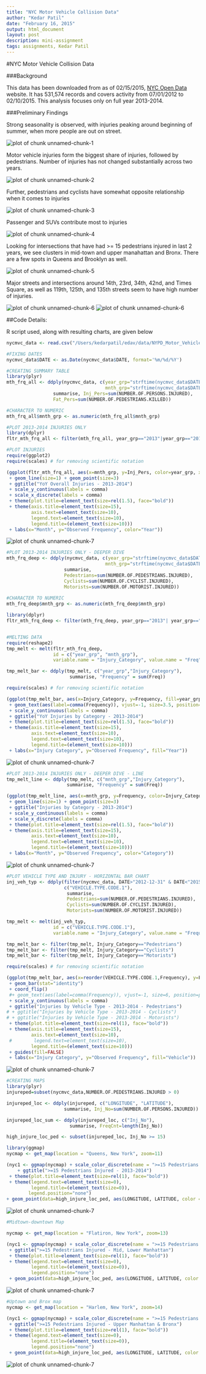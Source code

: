 ```yaml
---
title: "NYC Motor Vehicle Collision Data"
author: "Kedar Patil"
date: "February 16, 2015"
output: html_document
layout: post
description: mini-assignment
tags: assignments, Kedar Patil
---
```


#NYC Motor Vehicle Collision Data

###Background

This data has been downloaded from as of 02/15/2015, [NYC Open Data](https://data.cityofnewyork.us/NYC-BigApps/NYPD-Motor-Vehicle-Collisions/h9gi-nx95) website. It has 531,574 records and covers activity from 07/01/2012 to 02/10/2015. This analysis focuses only on full year 2013-2014.



###Preliminary Findings

Strong seasonality is observed, with injuries peaking around beginning of summer, when more people are out on street.


![plot of chunk unnamed-chunk-1](figure/unnamed-chunk-1-1.png) 







Motor vehicle injuries form the biggest share of injuries, followed by pedestrians. Number of injuries has not changed substantially across two years.


![plot of chunk unnamed-chunk-2](figure/unnamed-chunk-2-1.png) 







Further, pedestrians and cyclists have somewhat opposite relationship when it comes to injuries

![plot of chunk unnamed-chunk-3](figure/unnamed-chunk-3-1.png) 







Passenger and SUVs contribute most to injuries

![plot of chunk unnamed-chunk-4](figure/unnamed-chunk-4-1.png) 




Looking for intersections that have had >= 15 pedestrians injured in last 2 years, we see clusters in mid-town and upper manahattan and Bronx. There are a few spots in Queens and Brooklyn as well.

![plot of chunk unnamed-chunk-5](figure/unnamed-chunk-5-1.png) 



Major streets and intersections around 14th, 23rd, 34th, 42nd, and Times Square, as well as 119th, 125th, and 135th streets seem to have high number of injuries.

![plot of chunk unnamed-chunk-6](figure/unnamed-chunk-6-1.png) ![plot of chunk unnamed-chunk-6](figure/unnamed-chunk-6-2.png) 


##Code Details:

R script used, along with resulting charts, are given below


```r
nycmvc_data <- read.csv("/Users/kedarpatil/edav/data/NYPD_Motor_Vehicle_Collisions.csv")

#FIXING DATES
nycmvc_data$DATE <- as.Date(nycmvc_data$DATE, format='%m/%d/%Y')

#CREATING SUMMARY TABLE
library(plyr)
mth_frq_all <- ddply(nycmvc_data, c(year_grp="strftime(nycmvc_data$DATE, format='%Y')",
                                    mnth_grp="strftime(nycmvc_data$DATE, format='%m')"), 
                 summarise, Inj_Pers=sum(NUMBER.OF.PERSONS.INJURED), 
                 Fat_Pers=sum(NUMBER.OF.PEDESTRIANS.KILLED))

#CHARACTER TO NUMERIC
mth_frq_all$mnth_grp <- as.numeric(mth_frq_all$mnth_grp)

#PLOT 2013-2014 INJURIES ONLY
library(dplyr)
fltr_mth_frq_all <- filter(mth_frq_all, year_grp=="2013"|year_grp=="2014")

#PLOT INJURIES
require(ggplot2)
require(scales) # for removing scientific notation

(ggplot(fltr_mth_frq_all, aes(x=mnth_grp, y=Inj_Pers, color=year_grp, xmin=1, xmax=12, ymin=0, ymax = 7000)) 
 + geom_line(size=1) + geom_point(size=3)
 + ggtitle("YoY Overall Injuries - 2013-2014") 
 + scale_y_continuous(labels = comma)
 + scale_x_discrete(labels = comma)
 + theme(plot.title=element_text(size=rel(1.5), face="bold"))
 + theme(axis.title=element_text(size=15), 
         axis.text=element_text(size=10), 
         legend.text=element_text(size=10),
         legend.title=(element_text(size=10)))
 + labs(x="Month", y="Observed Frequency", color="Year"))
```

![plot of chunk unnamed-chunk-7](figure/unnamed-chunk-7-1.png) 

```r
#PLOT 2013-2014 INJURIES ONLY - DEEPER DIVE
mth_frq_deep <- ddply(nycmvc_data, c(year_grp="strftime(nycmvc_data$DATE, format='%Y')",
                                    mnth_grp="strftime(nycmvc_data$DATE, format='%m')"), 
                     summarise,                 
                     Pedestrians=sum(NUMBER.OF.PEDESTRIANS.INJURED),
                     Cyclists=sum(NUMBER.OF.CYCLIST.INJURED),
                     Motorists=sum(NUMBER.OF.MOTORIST.INJURED))
 
#CHARACTER TO NUMERIC
mth_frq_deep$mnth_grp <- as.numeric(mth_frq_deep$mnth_grp)

library(dplyr)
fltr_mth_frq_deep <- filter(mth_frq_deep, year_grp=="2013"| year_grp=="2014")


#MELTING DATA
require(reshape2)
tmp_melt <- melt(fltr_mth_frq_deep,
                 id = c("year_grp", "mnth_grp"),
                 variable.name = "Injury_Category", value.name = "Freq")

tmp_melt_bar <- ddply(tmp_melt, c("year_grp","Injury_Category"),
                       summarise, "Frequency" = sum(Freq))

require(scales) # for removing scientific notation

(ggplot(tmp_melt_bar, aes(x=Injury_Category, y=Frequency, fill=year_grp, ymax = 45000)) + geom_bar(position="dodge",stat="identity")
 + geom_text(aes(label=comma(Frequency)), vjust=-1, size=3.5, position=position_dodge(.9))
 + scale_y_continuous(labels = comma)
 + ggtitle("YoY Injuries by Category - 2013-2014")
 + theme(plot.title=element_text(size=rel(1.5), face="bold"))
 + theme(axis.title=element_text(size=15), 
         axis.text=element_text(size=10), 
         legend.text=element_text(size=10),
         legend.title=(element_text(size=10)))
 + labs(x="Injury Category", y="Observed Frequency", fill="Year"))
```

![plot of chunk unnamed-chunk-7](figure/unnamed-chunk-7-2.png) 

```r
#PLOT 2013-2014 INJURIES ONLY - DEEPER DIVE - LINE
tmp_melt_line <- ddply(tmp_melt, c("mnth_grp","Injury_Category"),
                      summarise, "Frequency" = sum(Freq))

(ggplot(tmp_melt_line, aes(x=mnth_grp, y=Frequency, color=Injury_Category, xmin=1, xmax=12, ymin=0)) 
 + geom_line(size=1) + geom_point(size=3)
 + ggtitle("Injuries by Category - 2013-2014") 
 + scale_y_continuous(labels = comma)
 + scale_x_discrete(labels = comma)
 + theme(plot.title=element_text(size=rel(1.5), face="bold"))
 + theme(axis.title=element_text(size=15), 
         axis.text=element_text(size=10), 
         legend.text=element_text(size=10),
         legend.title=(element_text(size=10)))
 + labs(x="Month", y="Observed Frequency", color="Category"))
```

![plot of chunk unnamed-chunk-7](figure/unnamed-chunk-7-3.png) 

```r
#PLOT VEHICLE TYPE AND INJURY - HORIZONTAL BAR CHART
inj_veh_typ <- ddply(filter(nycmvc_data, DATE>"2012-12-31" & DATE<"2015-01-01"),
                     c("VEHICLE.TYPE.CODE.1"), 
                      summarise,                 
                      Pedestrians=sum(NUMBER.OF.PEDESTRIANS.INJURED),
                      Cyclists=sum(NUMBER.OF.CYCLIST.INJURED),
                      Motorists=sum(NUMBER.OF.MOTORIST.INJURED))

tmp_melt <- melt(inj_veh_typ,
                 id = c("VEHICLE.TYPE.CODE.1"),
                 variable.name = "Injury_Category", value.name = "Frequency")

tmp_melt_bar <- filter(tmp_melt, Injury_Category=="Pedestrians")
tmp_melt_bar <- filter(tmp_melt, Injury_Category=="Cyclists")
tmp_melt_bar <- filter(tmp_melt, Injury_Category=="Motorists")

require(scales) # for removing scientific notation

(ggplot(tmp_melt_bar, aes(x=reorder(VEHICLE.TYPE.CODE.1,Frequency), y=Frequency, fill=VEHICLE.TYPE.CODE.1)) 
 + geom_bar(stat="identity")
 + coord_flip()
 #+ geom_text(aes(label=comma(Frequency)), vjust=-1, size=6, position=position_dodge(.9))
 + scale_y_continuous(labels = comma)
 + ggtitle("Injuries by Vehicle Type - 2013-2014 - Pedestrians")
# + ggtitle("Injuries by Vehicle Type - 2013-2014 - Cyclists")
# + ggtitle("Injuries by Vehicle Type - 2013-2014 - Motorists")
 + theme(plot.title=element_text(size=rel(1), face="bold"))
 + theme(axis.title=element_text(size=15), 
         axis.text=element_text(size=10), 
 #        legend.text=element_text(size=10),
         legend.title=(element_text(size=10)))
 + guides(fill=FALSE)
 + labs(x="Injury Category", y="Observed Frequency", fill="Vehicle"))
```

![plot of chunk unnamed-chunk-7](figure/unnamed-chunk-7-4.png) 

```r
#CREATING MAPS
library(plyr)
injureped=subset(nycmvc_data,NUMBER.OF.PEDESTRIANS.INJURED > 0)

injureped_loc <- ddply(injureped, c("LONGITUDE", "LATITUDE"), 
                     summarise, Inj_No=sum(NUMBER.OF.PERSONS.INJURED))

injureped_loc_sum <- ddply(injureped_loc, c("Inj_No"), 
                       summarise, FreqCnt=length(Inj_No))

high_injure_loc_ped <- subset(injureped_loc, Inj_No >= 15)

library(ggmap)
nycmap <- get_map(location = "Queens, New York", zoom=11)

(nyc1 <- ggmap(nycmap) + scale_color_discrete(name = ">=15 Pedestrians Injured - 2013-2014")
    + ggtitle(">=15 Pedestrians Injured - 2013-2014")
 + theme(plot.title=element_text(size=rel(1), face="bold"))
 + theme(legend.text=element_text(size=0),
         legend.title=(element_text(size=0)),
        legend.position="none")
+ geom_point(data=high_injure_loc_ped, aes(LONGITUDE, LATITUDE, color = 'Pedestrians'), size=2, alpha=1))
```

![plot of chunk unnamed-chunk-7](figure/unnamed-chunk-7-5.png) 

```r
#Midtown-downtown Map

nycmap <- get_map(location = "Flatiron, New York", zoom=13)

(nyc1 <- ggmap(nycmap) + scale_color_discrete(name = ">=15 Pedestrians Injured - 2013-2014")
 + ggtitle(">=15 Pedestrians Injured - Mid, Lower Manhattan")
 + theme(plot.title=element_text(size=rel(1), face="bold"))
 + theme(legend.text=element_text(size=0),
         legend.title=(element_text(size=0)),
         legend.position="none")
 + geom_point(data=high_injure_loc_ped, aes(LONGITUDE, LATITUDE, color = 'Pedestrians'), size=3))
```

![plot of chunk unnamed-chunk-7](figure/unnamed-chunk-7-6.png) 

```r
#Uptown and Brox map
nycmap <- get_map(location = "Harlem, New York", zoom=14)

(nyc1 <- ggmap(nycmap) + scale_color_discrete(name = ">=15 Pedestrians Injured - 2013-2014")
 + ggtitle(">=15 Pedestrians Injured - Upper Manhattan & Bronx")
 + theme(plot.title=element_text(size=rel(1), face="bold"))
 + theme(legend.text=element_text(size=0),
         legend.title=(element_text(size=0)),
         legend.position="none")
 + geom_point(data=high_injure_loc_ped, aes(LONGITUDE, LATITUDE, color = 'Pedestrians'), size=3))
```

![plot of chunk unnamed-chunk-7](figure/unnamed-chunk-7-7.png) 
